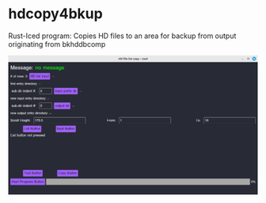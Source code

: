 # hdcopy4bkup
Rust-Iced program: Copies HD files to an area for backup from output originating from bkhddbcomp

<img src="image/hdcopy4bkup.png" width="800px" />
